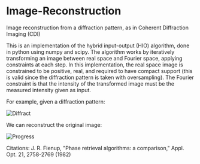 # Image-Reconstruction
Image reconstruction from a diffraction pattern, as in Coherent Diffraction Imaging (CDI)

This is an implementation of the hybrid input-output (HIO) algorithm, done in python using numpy and scipy. 
The algorithm works by iteratively transforming an image between real space and Fourier space, applying constraints at each step. 
In this implementation, the real space image is constrained to be positive, real, and required to have compact support (this is valid since the diffraction pattern is taken with oversampling). 
The Fourier constraint is that the intensity of the transformed image must be the measured intensity given as input. 

For example, given a diffraction pattern: 

![Diffract](https://raw.githubusercontent.com/cwg45/Image-Reconstruction/master/transform.png)

We can reconstruct the original image:

![Progress](https://raw.githubusercontent.com/cwg45/Image-Reconstruction/master/progress.gif)

Citations:
J. R. Fienup, "Phase retrieval algorithms: a comparison," Appl. Opt. 21, 2758-2769 (1982)

